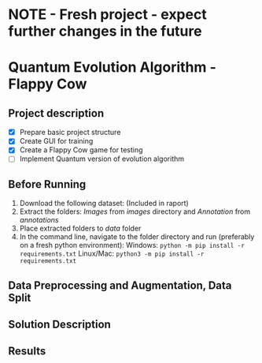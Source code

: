 # NOTE - Fresh project - expect further changes in the future

# Quantum Evolution Algorithm - Flappy Cow 

## Project description

* [X] Prepare basic project structure
* [X] Create GUI for training
* [X] Create a Flappy Cow game for testing
* [ ] Implement Quantum version of evolution algorithm

## Before Running

1. Download the following dataset: (Included in raport)
2. Extract the folders: *Images* from *images* directory and *Annotation* from *annotations*
3. Place extracted folders to *data* folder
4. In the command line, navigate to the folder directory and run (preferably on a fresh python environment):
   Windows:
   `python -m pip install -r requirements.txt`
   Linux/Mac:
   `python3 -m pip install -r requirements.txt`

## Data Preprocessing and Augmentation, Data Split
## Solution Description

## Results
